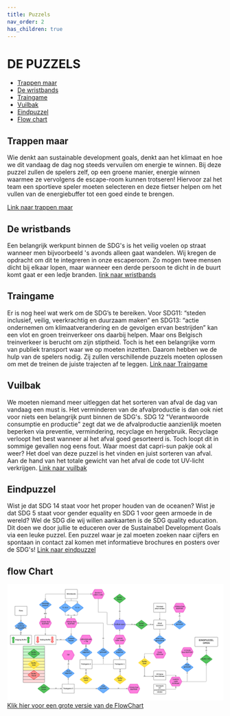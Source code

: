```yaml
---
title: Puzzels
nav_order: 2
has_children: true
---
```

# DE PUZZELS

- [Trappen maar](#trappen-maar)
- [De wristbands](#de-wristbands)
- [Traingame](#traingame)
- [Vuilbak](#vuilbak)
- [Eindpuzzel](#eindpuzzel)
- [Flow chart](#flow-chart)

## Trappen maar
Wie denkt aan sustainable development goals, denkt aan het klimaat en hoe we dit vandaag de dag nog steeds vervuilen om energie te winnen. Bij deze puzzel zullen de spelers zelf, op een groene manier, energie winnen waarmee ze vervolgens de escape-room kunnen trotseren!
Hiervoor zal het team een sportieve speler moeten selecteren en deze fietser helpen om het vullen van de energiebuffer tot een goed einde te brengen.

[Link naar trappen maar](https://plan-it-b.github.io/ba3-docs/docs/Trappen%20Maar!/TrappenMaar.html)

## De wristbands
Een belangrijk werkpunt binnen de SDG's is het veilig voelen op straat wanneer men bijvoorbeeld 's avonds alleen gaat wandelen. Wij kregen de opdracht om dit te integreren in onze escaperoom. Zo mogen twee mensen dicht bij elkaar lopen, maar wanneer een derde persoon te dicht in de buurt komt gaat er een ledje branden.
[link naar wristbands](https://plan-it-b.github.io/ba3-docs/docs/Wristbands/Wristbands.html)

## Traingame
Er is nog heel wat werk om de SDG’s te bereiken. Voor SDG11: “steden inclusief, veilig, veerkrachtig en duurzaam maken” en SDG13: “actie ondernemen om klimaatverandering en de gevolgen ervan bestrijden” kan een vlot en groen treinverkeer ons daarbij helpen. Maar ons Belgisch treinverkeer is berucht om zijn stiptheid. Toch is het een belangrijke vorm van publiek transport waar we op moeten inzetten. Daarom hebben we de hulp van de spelers nodig. Zij zullen verschillende puzzels moeten oplossen om met de treinen de juiste trajecten af te leggen.
[Link naar Traingame](https://plan-it-b.github.io/ba3-docs/docs/Train%20Game/TrainGame.html)

## Vuilbak
We moeten niemand meer uitleggen dat het sorteren van afval de dag van vandaag een must is. Het verminderen van de afvalproductie is dan ook niet voor niets een belangrijk punt binnen de SDG's. SDG 12 "Verantwoorde consumptie en productie" zegt dat we de afvalproductie aanzienlijk moeten beperken via preventie, vermindering, recyclage en hergebruik. Recyclage verloopt het best wanneer al het afval goed gesorteerd is. 
Toch loopt dit in sommige gevallen nog eens fout. Waar moest dat capri-sun pakje ook al weer? Het doel van deze puzzel is het vinden en juist sorteren van afval. Aan de hand van het totale gewicht van het afval de code tot UV-licht verkrijgen.
[Link naar vuilbak](https://plan-it-b.github.io/ba3-docs/docs/DeVuilbak/DeVuilbak.html)


## Eindpuzzel

Wist je dat SDG 14 staat voor het proper houden van de oceanen? Wist je dat SDG 5 staat voor gender equality en SDG 1 voor geen armoede in de wereld? Wel de SDG die wij willen aankaarten is de SDG quality education. Dit doen we door jullie te educeren over de Sustainabel Development Goals via een leuke puzzel. Een puzzel waar je zal moeten zoeken naar cijfers en spontaan in contact zal komen met informatieve brochures en posters over de SDG's!
[Link naar eindpuzzel](https://plan-it-b.github.io/ba3-docs/docs/Eindpuzzel/Eindpuzzel.html)

## flow Chart

![](Plan-It-B-flowchart.png)
[Klik hier voor een grote versie van de FlowChart](https://github.com/PLAN-IT-B/PLAN-IT-B-general/blob/main/Plan-It-B-flowchart.png?raw=true)